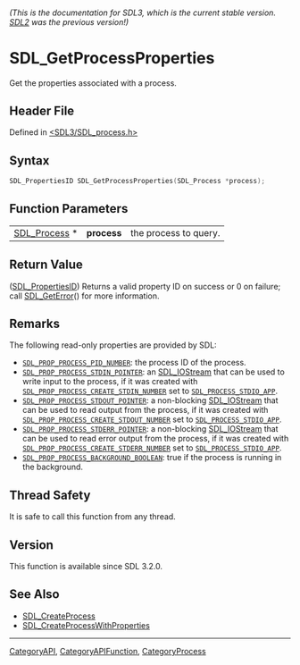 ###### (This is the documentation for SDL3, which is the current stable version. [SDL2](https://wiki.libsdl.org/SDL2/) was the previous version!)
# SDL_GetProcessProperties

Get the properties associated with a process.

## Header File

Defined in [<SDL3/SDL_process.h>](https://github.com/libsdl-org/SDL/blob/main/include/SDL3/SDL_process.h)

## Syntax

```c
SDL_PropertiesID SDL_GetProcessProperties(SDL_Process *process);
```

## Function Parameters

|                              |             |                       |
| ---------------------------- | ----------- | --------------------- |
| [SDL_Process](SDL_Process) * | **process** | the process to query. |

## Return Value

([SDL_PropertiesID](SDL_PropertiesID)) Returns a valid property ID on
success or 0 on failure; call [SDL_GetError](SDL_GetError)() for more
information.

## Remarks

The following read-only properties are provided by SDL:

- [`SDL_PROP_PROCESS_PID_NUMBER`](SDL_PROP_PROCESS_PID_NUMBER): the process
  ID of the process.
- [`SDL_PROP_PROCESS_STDIN_POINTER`](SDL_PROP_PROCESS_STDIN_POINTER): an
  [SDL_IOStream](SDL_IOStream) that can be used to write input to the
  process, if it was created with
  [`SDL_PROP_PROCESS_CREATE_STDIN_NUMBER`](SDL_PROP_PROCESS_CREATE_STDIN_NUMBER)
  set to [`SDL_PROCESS_STDIO_APP`](SDL_PROCESS_STDIO_APP).
- [`SDL_PROP_PROCESS_STDOUT_POINTER`](SDL_PROP_PROCESS_STDOUT_POINTER): a
  non-blocking [SDL_IOStream](SDL_IOStream) that can be used to read output
  from the process, if it was created with
  [`SDL_PROP_PROCESS_CREATE_STDOUT_NUMBER`](SDL_PROP_PROCESS_CREATE_STDOUT_NUMBER)
  set to [`SDL_PROCESS_STDIO_APP`](SDL_PROCESS_STDIO_APP).
- [`SDL_PROP_PROCESS_STDERR_POINTER`](SDL_PROP_PROCESS_STDERR_POINTER): a
  non-blocking [SDL_IOStream](SDL_IOStream) that can be used to read error
  output from the process, if it was created with
  [`SDL_PROP_PROCESS_CREATE_STDERR_NUMBER`](SDL_PROP_PROCESS_CREATE_STDERR_NUMBER)
  set to [`SDL_PROCESS_STDIO_APP`](SDL_PROCESS_STDIO_APP).
- [`SDL_PROP_PROCESS_BACKGROUND_BOOLEAN`](SDL_PROP_PROCESS_BACKGROUND_BOOLEAN):
  true if the process is running in the background.

## Thread Safety

It is safe to call this function from any thread.

## Version

This function is available since SDL 3.2.0.

## See Also

- [SDL_CreateProcess](SDL_CreateProcess)
- [SDL_CreateProcessWithProperties](SDL_CreateProcessWithProperties)

----
[CategoryAPI](CategoryAPI), [CategoryAPIFunction](CategoryAPIFunction), [CategoryProcess](CategoryProcess)

